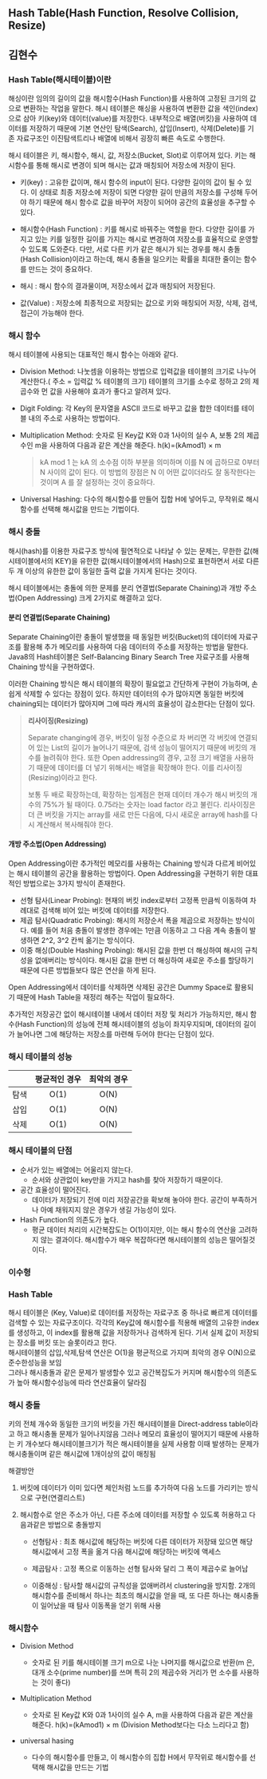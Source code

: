 ## Hash Table(Hash Function, Resolve Collision, Resize)

## 김현수

### Hash Table(해시테이블)이란

해싱이란 임의의 길이의 값을 해시함수(Hash Function)를 사용하여 고정된 크기의 값으로 변환하는 작업을 말한다. 
해시 테이블은 해싱을 사용하여 변환한 값을 색인(index)으로 삼아 키(key)와 데이터(value)를 저장한다. 내부적으로 배열(버킷)을 사용하여 데이터를 저장하기 때문에 기본 연산인 탐색(Search), 삽입(Insert), 삭제(Delete)를 기존 자료구조인 이진탐색트리나 배열에 비해서 굉장히 빠른 속도로 수행한다.
 
해시 테이블은 키, 해시함수, 해시, 값, 저장소(Bucket, Slot)로 이루어져 있다.
키는 해시함수를 통해 해시로 변경이 되며 해시는 값과 매칭되어 저장소에 저장이 된다.
- 키(key) : 고유한 값이며, 해시 함수의 input이 된다. 다양한 길이의 값이 될 수 있다. 이 상태로 최종 저장소에 저장이 되면 다양한 길이 만큼의 저장소를 구성해 두어야 하기 때문에 해시 함수로 값을 바꾸어 저장이 되어야 공간의 효율성을 추구할 수 있다.

- 해시함수(Hash Function) : 키를 해시로 바꿔주는 역할을 한다. 다양한 길이를 가지고 있는 키를 일정한 길이를 가지는 해시로 변경하여 저장소를 효율적으로 운영할 수 있도록 도와준다. 다만, 서로 다른 키가 같은 해시가 되는 경우를 해시 충돌(Hash Collision)이라고 하는데, 해시 충돌을 일으키는 확률을 최대한 줄이는 함수를 만드는 것이 중요하다.

- 해시 : 해시 함수의 결과물이며, 저장소에서 값과 매칭되어 저장된다.

- 값(Value) : 저장소에 최종적으로 저장되는 값으로 키와 매칭되어 저장, 삭제, 검색, 접근이 가능해야 한다.


### 해시 함수
해시 테이블에 사용되는 대표적인 해시 함수는 아래와 같다.

- Division Method: 나눗셈을 이용하는 방법으로 입력값을 테이블의 크기로 나누어 계산한다.( 주소 = 입력값 % 테이블의 크기) 테이블의 크기를 소수로 정하고 2의 제곱수와 먼 값을 사용해야 효과가 좋다고 알려져 있다.

- Digit Folding: 각 Key의 문자열을 ASCII 코드로 바꾸고 값을 합한 데이터를 테이블 내의 주소로 사용하는 방법이다.

- Multiplication Method: 숫자로 된 Key값 K와 0과 1사이의 실수 A, 보통 2의 제곱수인 m을 사용하여 다음과 같은 계산을 해준다. h(k)=(kAmod1) × m
  > kA mod 1 는 kA 의 소수점 이하 부분을 의미하며 이를 N 에 곱하므로 0부터 N 사이의 값이 된다. 이 방법의 장점은 N 이 어떤 값이더라도 잘 동작한다는 것이며 A 를 잘 설정하는 것이 중요하다.

- Universal Hashing: 다수의 해시함수를 만들어 집합 H에 넣어두고, 무작위로 해시함수를 선택해 해시값을 만드는 기법이다.


### 해시 충돌

해시(hash)를 이용한 자료구조 방식에 필연적으로 나타날 수 있는 문제는,
무한한 값(해시테이블에서의 KEY)을 유한한 값(해시테이블에서의 Hash)으로 표현하면서 서로 다른 두 개 이상의 유한한 값이 동일한 출력 값을 가지게 된다는 것이다.

해시 테이블에서는 충돌에 의한 문제를 분리 연결법(Separate Chaining)과 개방 주소법(Open Addressing) 크게 2가지로 해결하고 있다.

#### 분리 연결법(Separate Chaining)

Separate Chaining이란 충돌이 발생했을 때 동일한 버킷(Bucket)의 데이터에 자료구조를 활용해 추가 메모리를 사용하여 다음 데이터의 주소를 저장하는 방법을 말한다. Java8의 Hash테이블은 Self-Balancing Binary Search Tree 자료구조를 사용해 Chaining 방식을 구현하였다.

이러한 Chaining 방식은 해시 테이블의 확장이 필요없고 간단하게 구현이 가능하며, 손쉽게 삭제할 수 있다는 장점이 있다. 하지만 데이터의 수가 많아지면 동일한 버킷에 chaining되는 데이터가 많아지며 그에 따라 캐시의 효율성이 감소한다는 단점이 있다.


> **리사이징(Resizing)**
>
> Separate changing에 경우, 버킷이 일정 수준으로 차 버리면 각 버킷에 연결되어 있는 List의 길이가 늘어나기 때문에, 검색 성능이 떨어지기 때문에 버킷의 개수를 늘려줘야 한다. 또한 Open addressing의 경우, 고정 크기 배열을 사용하기 때문에 데이터를 더 넣기 위해서는 배열을 확장해야 한다. 이를 리사이징(Resizing)이라고 한다.
>
> 보통 두 배로 확장하는데, 확장하는 임계점은 현재 데이터 개수가 해시 버킷의 개수의 75%가 될 때이다. 0.75라는 숫자는 load factor 라고 불린다. 리사이징은 더 큰 버킷을 가지는 array를 새로 만든 다음에, 다시 새로운 array에 hash를 다시 계산해서 복사해줘야 한다.


#### 개방 주소법(Open Addressing)
Open Addressing이란 추가적인 메모리를 사용하는 Chaining 방식과 다르게 비어있는 해시 테이블의 공간을 활용하는 방법이다. Open Addressing을 구현하기 위한 대표적인 방법으로는 3가지 방식이 존재한다.

- 선형 탐사(Linear Probing): 현재의 버킷 index로부터 고정폭 만큼씩 이동하여 차례대로 검색해 비어 있는 버킷에 데이터를 저장한다.
- 제곱 탐사(Quadratic Probing): 해시의 저장순서 폭을 제곱으로 저장하는 방식이다. 예를 들어 처음 충돌이 발생한 경우에는 1만큼 이동하고 그 다음 계속 충돌이 발생하면 2^2, 3^2 칸씩 옮기는 방식이다.
- 이중 해싱(Double Hashing Probing): 해시된 값을 한번 더 해싱하여 해시의 규칙성을 없애버리는 방식이다. 해시된 값을 한번 더 해싱하여 새로운 주소를 할당하기 때문에 다른 방법들보다 많은 연산을 하게 된다.
 
Open Addressing에서 데이터를 삭제하면 삭제된 공간은 Dummy Space로 활용되기 때문에 Hash Table을 재정리 해주는 작업이 필요하다.

추가적인 저장공간 없이 해시테이블 내에서 데이터 저장 및 처리가 가능하지만, 해시 함수(Hash Function)의 성능에 전체 해시테이블의 성능이 좌지우지되며, 데이터의 길이가 늘어나면 그에 해당하는 저장소를 마련해 두어야 한다는 단점이 있다.

### 해시 테이블의 성능

| 	 |평균적인 경우|	최악의 경우|
| :--: | :----: | :----:|
| 탐색 |	O(1)	| O(N) |
| 삽입 |	O(1)	| O(N) |
| 삭제 |	O(1)	| O(N) |

### 해시 테이블의 단점
- 순서가 있는 배열에는 어울리지 않는다.
	- 순서와 상관없이 key만을 가지고 hash를 찾아 저장하기 때문이다.
- 공간 효율성이 떨어진다.
	- 데이터가 저장되기 전에 미리 저장공간을 확보해 놓아야 한다. 공간이 부족하거나 아예 채워지지 않은 경우가 생길 가능성이 있다.
- Hash Function의 의존도가 높다.
	- 평균 데이터 처리의 시간복잡도는 O(1)이지만, 이는 해시 함수의 연산을 고려하지 않는 결과이다. 해시함수가 매우 복잡하다면 해시테이블의 성능은 떨어질것이다.


### 이수형

### Hash Table 

해시 테이블은 (Key, Value)로 데이터를 저장하는 자료구조 중 하나로 빠르게 데이터를 검색할 수 있는 자료구조이다.
각각의 Key값에 해시함수를 적용해 배열의 고유한 index를 생성하고, 이 index를 활용해 값을 저장하거나 검색하게 된다.
기서 실제 값이 저장되는 장소를 버킷 또는 슬롯이라고 한다.<br/>
해시테이블의 삽입,삭제,탐색 연산은 O(1)을 평균적으로 가지며 최악의 경우 O(N)으로 준수한성능을 보임<br/>
그러나 해시충돌과 같은 문제가 발생할수 있고 공간복잡도가 커지며 해시함수의 의존도가 높아 해시함수성능에 따라 연산효율이 달라짐 <br/>

### 해시 충돌

키의 전체 개수와 동일한 크기의 버킷을 가진 해시테이블을 Direct-address table이라고 하고 해시충돌 문제가 일어나지않음
그러나 메모리 효율성이 떨어지기 때문에 사용하는 키 개수보다 해시테이블크기가 적은 해시테이블을 실제 사용함
이때 발생하는 문제가 해시충돌이며 같은 해시값에 1개이상의 값이 매칭됨

해결방안

1. 버킷에 데이터가 이미 있다면 체인처럼 노드를 추가하여 다음 노드를 가리키는 방식으로 구현(연결리스트)

2. 해시함수로 얻은 주소가 아닌, 다른 주소에 데이터를 저장할 수 있도록 허용하고 다음과같은 방법으로 충돌방지
   - 선형탐사 : 최초 해시값에 해당하는 버킷에 다른 데이터가 저장돼 있으면 해당 해시값에서 고정 폭을 옮겨 다음 해시값에 해당하는 버킷에 액세스

   - 제곱탐사 : 고정 폭으로 이동하는 선형 탐사와 달리 그 폭이 제곱수로 늘어남

   - 이중해싱 :  탐사할 해시값의 규칙성을 없애버려서 clustering을 방지함. 2개의 해시함수를 준비해서 하나는 최초의 해시값을 얻을 때, 또 다른 하나는 해시충돌이 일어났을 때 탐사 이동폭을 얻기 위해 사용

### 해시함수

- Division Method
  - 숫자로 된 키를 해시테이블 크기 m으로 나눈 나머지를 해시값으로 반환(m 은, 대개 소수(prime number)를 쓰며 특히 2의 제곱수와 거리가 먼 소수를 사용하는 것이 좋다)

- Multiplication Method
  - 숫자로 된 Key값 K와 0과 1사이의 실수 A, m을 사용하여 다음과 같은 계산을 해준다. h(k)=(kAmod1) × m (Division Method보다는 다소 느리다고 함)

- universal hasing
  - 다수의 해시함수를 만들고, 이 해시함수의 집합 H에서 무작위로 해시함수를 선택해 해시값을 만드는 기법
